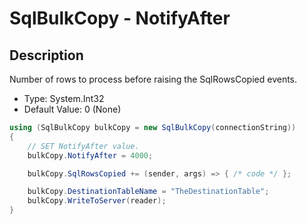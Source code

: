 # SqlBulkCopy - NotifyAfter

## Description
Number of rows to process before raising the SqlRowsCopied events.

- Type: System.Int32
- Default Value: 0 (None)

```csharp
using (SqlBulkCopy bulkCopy = new SqlBulkCopy(connectionString))
{
    // SET NotifyAfter value.
    bulkCopy.NotifyAfter = 4000;

    bulkCopy.SqlRowsCopied += (sender, args) => { /* code */ };

    bulkCopy.DestinationTableName = "TheDestinationTable";
    bulkCopy.WriteToServer(reader);
}
```